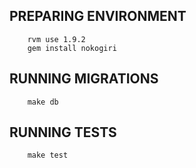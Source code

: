 PREPARING ENVIRONMENT 
------------

		rvm use 1.9.2
		gem install nokogiri

RUNNING MIGRATIONS 
---------

		make db
	
RUNNING TESTS
---------

		make test
